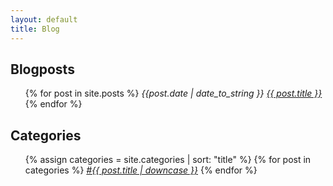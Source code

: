 ```yaml
---
layout: default
title: Blog
---
```

<h2>Blogposts</h2>

<ul>
  {% for post in site.posts %}
      <i>{{post.date | date_to_string }} <a href="{{ post.url }}">{{ post.title }}</a></i><br>
  {% endfor %}
</ul>

<h2>Categories</h2>
<ul>
{% assign categories = site.categories | sort: "title" %}
{% for post in categories %}
    <i> <a href="/category/{{post.title|downcase}}">#{{ post.title | downcase }}</a>
    </i>
{% endfor %}
</ul>
